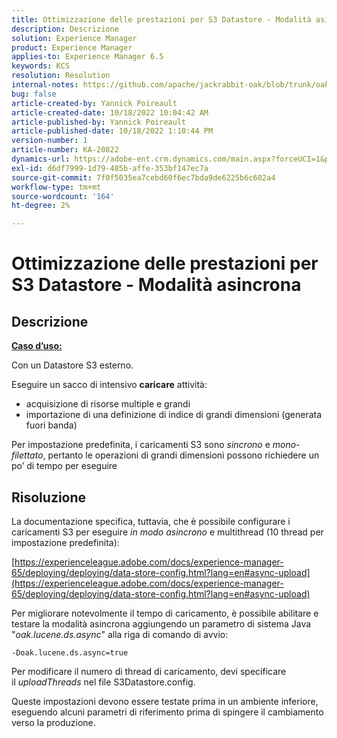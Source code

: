 ```yaml
---
title: Ottimizzazione delle prestazioni per S3 Datastore - Modalità asincrona
description: Descrizione
solution: Experience Manager
product: Experience Manager
applies-to: Experience Manager 6.5
keywords: KCS
resolution: Resolution
internal-notes: https://github.com/apache/jackrabbit-oak/blob/trunk/oak-blob-plugins/src/main/java/org/apache/jackrabbit/oak/plugins/blob/AbstractSharedCachingDataStore.java#L250
bug: false
article-created-by: Yannick Poireault
article-created-date: 10/18/2022 10:04:42 AM
article-published-by: Yannick Poireault
article-published-date: 10/18/2022 1:10:44 PM
version-number: 1
article-number: KA-20822
dynamics-url: https://adobe-ent.crm.dynamics.com/main.aspx?forceUCI=1&pagetype=entityrecord&etn=knowledgearticle&id=9de13f48-cc4e-ed11-bba1-000d3a31576b
exl-id: d6df7999-1d79-485b-affe-353bf147ec7a
source-git-commit: 7f0f5035ea7cebd60f6ec7bda9de6225b6c602a4
workflow-type: tm+mt
source-wordcount: '164'
ht-degree: 2%

---
```


# Ottimizzazione delle prestazioni per S3 Datastore - Modalità asincrona

## Descrizione


<u><b>Caso d’uso:</b></u>

Con un Datastore S3 esterno.

Eseguire un sacco di intensivo <b>caricare</b> attività:

- acquisizione di risorse multiple e grandi
- importazione di una definizione di indice di grandi dimensioni (generata fuori banda)




Per impostazione predefinita, i caricamenti S3 sono *sincrono* e *mono-filettato*, pertanto le operazioni di grandi dimensioni possono richiedere un po’ di tempo per eseguire


## Risoluzione


La documentazione specifica, tuttavia, che è possibile configurare i caricamenti S3 per eseguire *in modo asincrono* e multithread (10 thread per impostazione predefinita):

[https://experienceleague.adobe.com/docs/experience-manager-65/deploying/deploying/data-store-config.html?lang=en#async-upload](https://experienceleague.adobe.com/docs/experience-manager-65/deploying/deploying/data-store-config.html?lang=en#async-upload)



Per migliorare notevolmente il tempo di caricamento, è possibile abilitare e testare la modalità asincrona aggiungendo un parametro di sistema Java &quot;*oak.lucene.ds.async*&quot; alla riga di comando di avvio:


```
-Doak.lucene.ds.async=true
```


Per modificare il numero di thread di caricamento, devi specificare il *uploadThreads* nel file S3Datastore.config.



Queste impostazioni devono essere testate prima in un ambiente inferiore, eseguendo alcuni parametri di riferimento prima di spingere il cambiamento verso la produzione.
